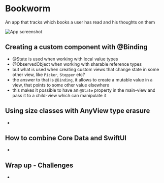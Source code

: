 # Bookworm
An app that tracks which books a user has read and his thoughts on them

![App screenshot](PROJECT_NAME.png)


## Creating a custom component with @Binding
- @State is used when working with local value types
- @ObservedObject when working with sharable reference types
- but what is used when creating custom views that change state in some other view, like `Picker`, `Stepper` etc?
- the answer to that is `@Binding`, it allows to create a mutable value in a view, that points to some other value elsewhere
- this makes it possible to have an `@State` property in the main-view and pass it to a child-view which can manipulate it

## Using size classes with AnyView type erasure
- 

## How to combine Core Data and SwiftUI
-

## Wrap up - Challenges
- 
